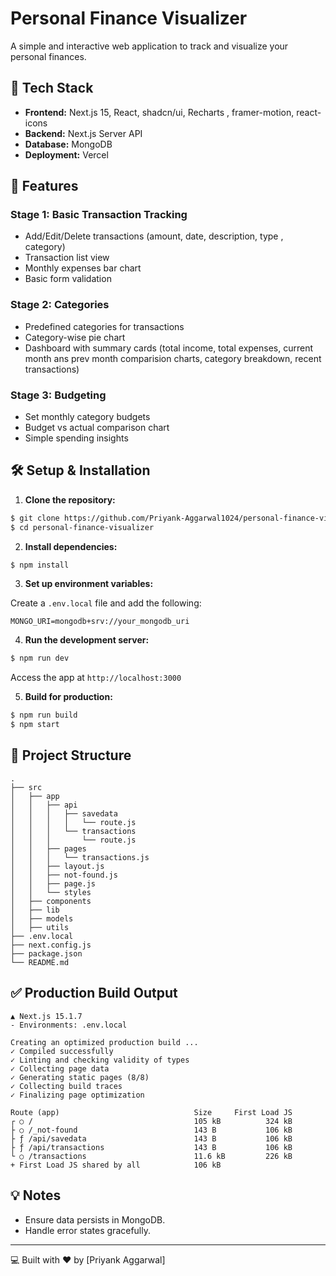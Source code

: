 # Personal Finance Visualizer

A simple and interactive web application to track and visualize your personal finances.

## 🚀 Tech Stack

- **Frontend:** Next.js 15, React, shadcn/ui, Recharts , framer-motion, react-icons
- **Backend:** Next.js Server API
- **Database:** MongoDB
- **Deployment:** Vercel

## 🌟 Features

### Stage 1: Basic Transaction Tracking
- Add/Edit/Delete transactions (amount, date, description, type , category)
- Transaction list view
- Monthly expenses bar chart
- Basic form validation

### Stage 2: Categories
- Predefined categories for transactions
- Category-wise pie chart
- Dashboard with summary cards (total income, total expenses, current month ans prev month comparision charts, category breakdown, recent transactions)

### Stage 3: Budgeting
- Set monthly category budgets
- Budget vs actual comparison chart
- Simple spending insights

## 🛠 Setup & Installation

1. **Clone the repository:**

```bash
$ git clone https://github.com/Priyank-Aggarwal1024/personal-finance-visualizer.git
$ cd personal-finance-visualizer
```

2. **Install dependencies:**

```bash
$ npm install
```

3. **Set up environment variables:**

Create a `.env.local` file and add the following:

```env
MONGO_URI=mongodb+srv://your_mongodb_uri
```

4. **Run the development server:**

```bash
$ npm run dev
```

Access the app at `http://localhost:3000`

5. **Build for production:**

```bash
$ npm run build
$ npm start
```

## 📁 Project Structure

```
.
├── src
│   ├── app
│   │   ├── api
│   │   │   ├── savedata
│   │   │   │   └── route.js
│   │   │   └── transactions
│   │   │       └── route.js
│   │   ├── pages
│   │   │   └── transactions.js
│   │   ├── layout.js
│   │   ├── not-found.js
│   │   ├── page.js
│   │   └── styles
│   ├── components
│   ├── lib
│   ├── models
│   ├── utils
├── .env.local
├── next.config.js
├── package.json
└── README.md
```

## ✅ Production Build Output

```
▲ Next.js 15.1.7
- Environments: .env.local

Creating an optimized production build ...
✓ Compiled successfully
✓ Linting and checking validity of types
✓ Collecting page data    
✓ Generating static pages (8/8)
✓ Collecting build traces    
✓ Finalizing page optimization

Route (app)                              Size     First Load JS
┌ ○ /                                    105 kB          324 kB
├ ○ /_not-found                          143 B           106 kB
├ ƒ /api/savedata                        143 B           106 kB
├ ƒ /api/transactions                    143 B           106 kB
└ ○ /transactions                        11.6 kB         226 kB
+ First Load JS shared by all            106 kB
```

## 💡 Notes

- Ensure data persists in MongoDB.
- Handle error states gracefully.

---

💻 Built with ❤️ by [Priyank Aggarwal] 

